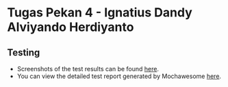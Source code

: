 # Tugas Pekan 4 - Ignatius Dandy Alviyando Herdiyanto

## Testing

- Screenshots of the test results can be found [here](https://drive.google.com/drive/folders/1o5oWsF7qiXYntfIbgo108aimGWqeMtxf?usp=sharing).
- You can view the detailed test report generated by Mochawesome [here](https://github.com/dandyalviyando/tugas-pekan-4-QA-sanbercode-batch-45/mochawesome-report/mochawesome.html).
